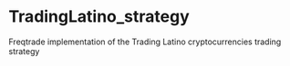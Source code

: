 # TradingLatino_strategy
Freqtrade implementation of the Trading Latino cryptocurrencies trading strategy

